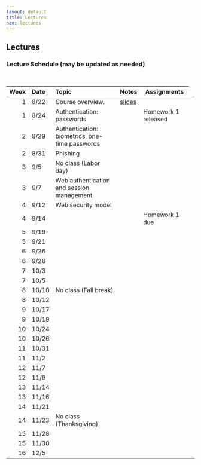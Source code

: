 ```yaml
---
layout: default
title: Lectures
nav: lectures
---
```


## Lectures

<h3 id="toc_2">Lecture Schedule (may be updated as needed)</h3>
<br>
<table>
<thead>
<tr>
<th align="right">Week</th>
<th align="left">Date</th>
<th align="left">Topic</th>
<th>Notes</th>
<th>Assignments</th>
</tr>
</thead>
<tbody>
  
<tr>
<td align="right">1</td>
<td align="left">8/22</td>
<td align="left">Course overview.</td>
<td><a href="{{ site.url }}/lectures/intro.pdf">slides</a></td>
<td></td>
<td></td>
</tr>

<tr>
<td align="right">1</td>
<td align="left">8/24</td>
<td align="left">Authentication: passwords</td>
<td></td>
<td>Homework 1 released</td>
</tr>

<tr>
<td align="right">2</td>
<td align="left">8/29</td>
<td align="left">Authentication: biometrics, one-time passwords</td>
<td></td>
<td></td>
</tr>
  
<tr>
<td align="right">2</td>
<td align="left">8/31</td>
<td align="left">Phishing</td>
<td></td>
<td></td>
</tr>
  
<tr>
<td align="right">3</td>
<td align="left">9/5</td>
<td align="left">No class (Labor day)</td>
<td></td>
<td></td>
<td></td>
</tr>
  
<tr>
<td align="right">3</td>
<td align="left">9/7</td>
<td align="left">Web authentication and session management</td>
<td></td>
<td></td>
</tr>
  
<tr>
<td align="right">4</td>
<td align="left">9/12</td>
<td align="left">Web security model</td>
<td></td>
<td></td>
</tr>
  
 <tr>
<td align="right">4</td>
<td align="left">9/14</td>
<td align="left"></td>
<td></td>
<td>Homework 1 due</td>
</tr>
  
<tr>
<td align="right">5</td>
<td align="left">9/19</td>
<td align="left"></td>
<td></td>
<td></td>
</tr>
  
<tr>
<td align="right">5</td>
<td align="left">9/21</td>
<td align="left"></td>
<td></td>
<td></td>
</tr>
  
<tr>
<td align="right">6</td>
<td align="left">9/26</td>
<td></td>
<td></td>
<td></td>
</tr>
  
<tr>
<td align="right">6</td>
<td align="left">9/28</td>
<td></td>
<td></td>
<td></td>
</tr>
  
<tr>
<td align="right">7</td>
<td align="left">10/3</td>
<td></td>
<td></td>
<td></td>
</tr>
  
<tr>
<td align="right">7</td>
<td align="left">10/5</td>
<td></td>
<td></td>
<td></td>
</tr>
  
<tr>
<td align="right">8</td>
<td align="left">10/10</td>
<td align="left">No class (Fall break)</td>
<td></td>
<td></td>
</tr>
  
<tr>
<td align="right">8</td>
<td align="left">10/12</td>
<td></td>
<td></td>
<td></td>
</tr>
  
<tr>
<td align="right">9</td>
<td align="left">10/17</td>
<td></td>
<td></td>
<td></td>
</tr>
  
<tr>
<td align="right">9</td>
<td align="left">10/19</td>
<td></td>
<td></td>
<td></td>
</tr>
  
<tr>
<td align="right">10</td>
<td align="left">10/24</td>
<td></td>
<td></td>
<td></td>
</tr>
  
<tr>
<td align="right">10</td>
<td align="left">10/26</td>
<td></td>
<td></td>
<td></td>
</tr>
  
<tr>
<td align="right">11</td>
<td align="left">10/31</td>
<td></td>
<td></td>
<td></td>
</tr>
  
<tr>
<td align="right">11</td>
<td align="left">11/2</td>
<td></td>
<td></td>
<td></td>
</tr>
  
<tr>
<td align="right">12</td>
<td align="left">11/7</td>
<td></td>
<td></td>
<td></td>
</tr>
  
<tr>
<td align="right">12</td>
<td align="left">11/9</td>
<td></td>
<td></td>
<td></td>
</tr>
  
<tr>
<td align="right">13</td>
<td align="left">11/14</td>
<td></td>
<td></td>
<td></td>
</tr>
  
<tr>
<td align="right">13</td>
<td align="left">11/16</td>
<td></td>
<td></td>
<td></td>
</tr>
  
<tr>
<td align="right">14</td>
<td align="left">11/21</td>
<td></td>
<td></td>
<td></td>
</tr>
  
<tr>
<td align="right">14</td>
<td align="left">11/23</td>
<td>No class (Thanksgiving)</td>
<td></td>
<td></td>
</tr>
  
<tr>
<td align="right">15</td>
<td align="left">11/28</td>
<td></td>
<td></td>
<td></td>
</tr>

<tr>
<td align="right">15</td>
<td align="left">11/30</td>
<td></td>
<td></td>
<td></td>
</tr>

<tr>
<td align="right">16</td>
<td align="left">12/5</td>
<td></td>
<td></td>
<td></td>
</tr>

</tbody>
</table>
